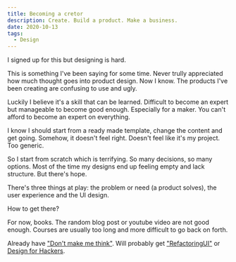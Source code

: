 ```yaml
---
title: Becoming a cretor
description: Create. Build a product. Make a business.
date: 2020-10-13
tags:
  - Design
---
```

I signed up for this but designing is hard. 

This is something I've been saying for some time. Never trully appreciated how much thought goes into product design. Now I know. The products I've been creating are confusing to use and ugly.

Luckily I believe it's a skill that can be learned. Difficult to become an expert but manageable to become good enough. Especially for a maker. You can't afford to become an expert on everything.

I know I should start from a ready made template, change the content and get going. Somehow, it doesn't feel right. Doesn't feel like it's my project. Too generic. 

So I start from scratch which is terrifying. So many decisions, so many options. Most of the time my designs end up feeling empty and lack structure. But there's hope.

There's three things at play: the problem or need (a product solves), the user experience and the UI design. 

How to get there?

For now, books. The random blog post or youtube video are not good enough. Courses are usually too long and more difficult to go back on forth. 

Already have ["Don't make me think"](https://www.goodreads.com/book/show/18197267-don-t-make-me-think-revisited). Will probably get ["RefactoringUI"](https://refactoringui.com/book/#the-book) or [Design for Hackers](https://www.goodreads.com/book/show/11457105-design-for-hackers?ac=1&from_search=true&qid=eqM2sxQp4I&rank=1).
